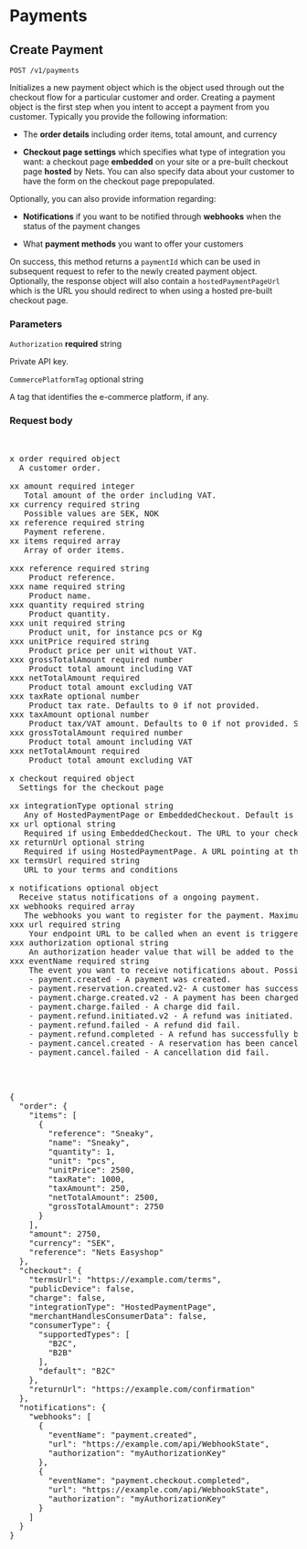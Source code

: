 # Payments

## Create Payment

<code>POST /v1/payments</code>

Initializes a new payment object which is the object used through out the checkout flow for a particular customer and order. Creating a payment object is the first step when you intent to accept a payment from you customer. Typically you provide the following information:
      
- The **order details** including order items, total amount, and currency
      
- **Checkout page settings** which specifies what type of integration you want: a checkout page **embedded** on your site or a pre-built checkout page **hosted** by Nets. You can also specify data about your customer to have the form on the checkout page prepopulated.
      
      
Optionally, you can also provide information regarding:
      
- **Notifications** if you want to be notified through **webhooks** when the status of the payment changes
      
- What **payment methods** you want to offer your customers
      
      
On success, this method returns a <code>paymentId</code> which can be used in subsequent request to refer to the newly created payment object. Optionally, the response object will also contain a <code >hostedPaymentPageUrl</code> which is the URL you should redirect to when using a hosted pre-built checkout page. 


### Parameters

<code>Authorization</code> **required** string

Private API key.


<code>CommercePlatformTag</code> optional string

A tag that identifies the e-commerce platform, if any. 


### Request body
<pre>
      

x order required object  
  A customer order.  

xx amount required integer   
   Total amount of the order including VAT.  
xx currency required string   
   Possible values are SEK, NOK
xx reference required string  
   Payment referene.  
xx items required array  
   Array of order items.  

xxx reference required string  
    Product reference.  
xxx name required string
    Product name.
xxx quantity required string
    Product quantity.
xxx unit required string
    Product unit, for instance pcs or Kg
xxx unitPrice required string
    Product price per unit without VAT.
xxx grossTotalAmount required number
    Product total amount including VAT
xxx netTotalAmount required 
    Product total amount excluding VAT
xxx taxRate optional number
    Product tax rate. Defaults to 0 if not provided.
xxx taxAmount optional number
    Product tax/VAT amount. Defaults to 0 if not provided. Should include the total tax amount for the entire order row.
xxx grossTotalAmount required number
    Product total amount including VAT
xxx netTotalAmount required 
    Product total amount excluding VAT
       
x checkout required object
  Settings for the checkout page

xx integrationType optional string
   Any of HostedPaymentPage or EmbeddedCheckout. Default is EmbeddedCheckout.
xx url optional string
   Required if using EmbeddedCheckout. The URL to your checkout page which will embed the checkout view. Required so that load Checkout.js loads correctly. 
xx returnUrl optional string
   Required if using HostedPaymentPage. A URL pointing at the page on your site that the customer should return to when the customer has completed the payment. Only relevant if using HostedPaymentPage.
xx termsUrl required string
   URL to your terms and conditions

x notifications optional object
  Receive status notifications of a ongoing payment.
xx webhooks required array
   The webhooks you want to register for the payment. Maximum number of webhooks is 32.
xxx url required string
    Your endpoint URL to be called when an event is triggered. The endpoint should support HTTPS. Maximum lenght is 256 characters.
xxx authorization optional string
    An authorization header value that will be added to the callback request from Nets to your webhook endpoint. Must be a alphanumeric string with a length between 8 to 32  characters.
xxx eventName required string
    The event you want to receive notifications about. Possible values are:
    - payment.created - A payment was created.
    - payment.reservation.created.v2- A customer has successfully created a reservation.
    - payment.charge.created.v2 - A payment has been charged (partially or fully).
    - payment.charge.failed - A charge did fail.
    - payment.refund.initiated.v2 - A refund was initiated.
    - payment.refund.failed - A refund did fail.
    - payment.refund.completed - A refund has successfully been completed.
    - payment.cancel.created - A reservation has been canceled.
    - payment.cancel.failed - A cancellation did fail.
       
       
</pre>
       
     





<pre>

{
  "order": {
    "items": [
      {
        "reference": "Sneaky",
        "name": "Sneaky",
        "quantity": 1,
        "unit": "pcs",
        "unitPrice": 2500,
        "taxRate": 1000,
        "taxAmount": 250,
        "netTotalAmount": 2500,
        "grossTotalAmount": 2750
      }
    ],
    "amount": 2750,
    "currency": "SEK",
    "reference": "Nets Easyshop"
  },
  "checkout": {
    "termsUrl": "https://example.com/terms",
    "publicDevice": false,
    "charge": false,
    "integrationType": "HostedPaymentPage",
    "merchantHandlesConsumerData": false,
    "consumerType": {
      "supportedTypes": [
        "B2C",
        "B2B"
      ],
      "default": "B2C"
    },
    "returnUrl": "https://example.com/confirmation"
  },
  "notifications": {
    "webhooks": [
      {
        "eventName": "payment.created",
        "url": "https://example.com/api/WebhookState",
        "authorization": "myAuthorizationKey"
      },
      {
        "eventName": "payment.checkout.completed",
        "url": "https://example.com/api/WebhookState",
        "authorization": "myAuthorizationKey"
      }
    ]
  }
}
</pre>
